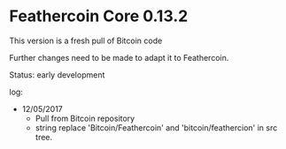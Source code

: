 Feathercoin Core 0.13.2
=======================

This version is a fresh pull of Bitcoin code

Further changes need to be made to adapt it to Feathercoin.

Status: early development

log:
 - 12/05/2017 
    - Pull from Bitcoin repository
    - string replace 'Bitcoin/Feathercoin' and 'bitcoin/feathercion' in src tree.
            
